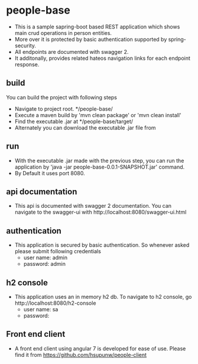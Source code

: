 # people-base
- This is a sample sapring-boot based REST application which shows main crud operations in person entities. 
- More over it is protected by basic authentication supported by spring-security.
- All endpoints are documented with swagger 2.
- It additonally, provides related hateos navigation links for each endpoint response.

## build
You can build the project with following steps
- Navigate to project root. */people-base/
- Execute a maven build by 'mvn clean package' or 'mvn clean install'
- Find the executable .jar at */people-base/target/
- Alternately you can download the executable .jar file from <link>

## run
- With the executable .jar made with the previous step, you can run the application by 'java -jar people-base-0.0.1-SNAPSHOT.jar' command.
- By Default it uses port 8080.

## api documentation
- This api is documented with swagger 2 documentation. You can navigate to the swagger-ui with http://localhost:8080/swagger-ui.html

## authentication 
- This application is secured by basic authentication. So whenever asked please submit following credentials
    - user name: admin
    - password: admin

## h2 console
- This application uses an in memory h2 db. To navigate to h2 console, go http://localhost:8080/h2-console
    - user name: sa
    - password:
    
## Front end client
- A front end client using angular 7 is developed for ease of use. Please find it from https://github.com/hsupunw/people-client
